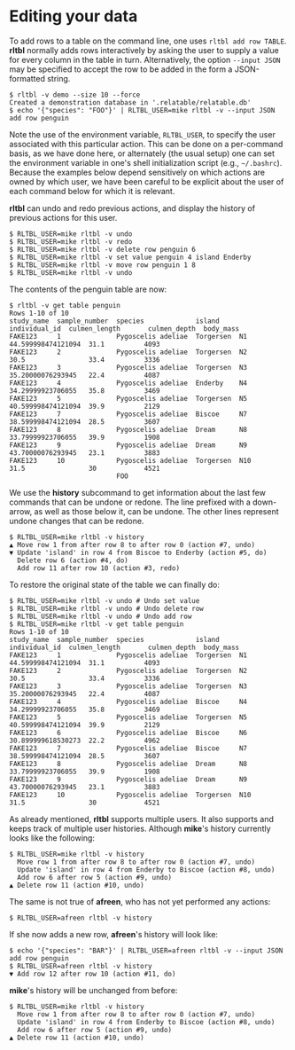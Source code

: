 # Editing your data

To add rows to a table on the command line, one uses `rltbl add row TABLE`. **rltbl** normally adds rows interactively by asking the user to supply a value for every column in the table in turn. Alternatively, the option `--input JSON` may be specified to accept the row to be added in the form a JSON-formatted string.

```console tesh-session="history"
$ rltbl -v demo --size 10 --force
Created a demonstration database in '.relatable/relatable.db'
$ echo '{"species": "FOO"}' | RLTBL_USER=mike rltbl -v --input JSON add row penguin
```
Note the use of the environment variable, `RLTBL_USER`, to specify the user associated with this particular action. This can be done on a per-command basis, as we have done here, or alternately (the usual setup) one can set the environment variable in one's shell initialization script (e.g., `~/.bashrc`). Because the examples below depend sensitively on which actions are owned by which user, we have been careful to be explicit about the user of each command below for which it is relevant.

**rltbl** can undo and redo previous actions, and display the history of previous actions for this user.

```console tesh-session="history"
$ RLTBL_USER=mike rltbl -v undo
$ RLTBL_USER=mike rltbl -v redo
$ RLTBL_USER=mike rltbl -v delete row penguin 6
$ RLTBL_USER=mike rltbl -v set value penguin 4 island Enderby
$ RLTBL_USER=mike rltbl -v move row penguin 1 8
$ RLTBL_USER=mike rltbl -v undo
```

The contents of the penguin table are now:

```console tesh-session="history"
$ rltbl -v get table penguin
Rows 1-10 of 10
study_name  sample_number  species             island     individual_id  culmen_length       culmen_depth  body_mass
FAKE123     1              Pygoscelis adeliae  Torgersen  N1             44.599998474121094  31.1          4093
FAKE123     2              Pygoscelis adeliae  Torgersen  N2             30.5                33.4          3336
FAKE123     3              Pygoscelis adeliae  Torgersen  N3             35.20000076293945   22.4          4087
FAKE123     4              Pygoscelis adeliae  Enderby    N4             34.29999923706055   35.8          3469
FAKE123     5              Pygoscelis adeliae  Torgersen  N5             40.599998474121094  39.9          2129
FAKE123     7              Pygoscelis adeliae  Biscoe     N7             38.599998474121094  28.5          3607
FAKE123     8              Pygoscelis adeliae  Dream      N8             33.79999923706055   39.9          1908
FAKE123     9              Pygoscelis adeliae  Dream      N9             43.70000076293945   23.1          3883
FAKE123     10             Pygoscelis adeliae  Torgersen  N10            31.5                30            4521
                           FOO
```

We use the **history** subcommand to get information about the last few commands that can be undone or redone.
The line prefixed with a down-arrow, as well as those below it, can be undone. The other lines represent
undone changes that can  be redone.

```console tesh-session="history"
$ RLTBL_USER=mike rltbl -v history
▲ Move row 1 from after row 8 to after row 0 (action #7, undo)
▼ Update 'island' in row 4 from Biscoe to Enderby (action #5, do)
  Delete row 6 (action #4, do)
  Add row 11 after row 10 (action #3, redo)
```

To restore the original state of the table we can finally do:

```console tesh-session="history"
$ RLTBL_USER=mike rltbl -v undo # Undo set value
$ RLTBL_USER=mike rltbl -v undo # Undo delete row
$ RLTBL_USER=mike rltbl -v undo # Undo add row
$ RLTBL_USER=mike rltbl -v get table penguin
Rows 1-10 of 10
study_name  sample_number  species             island     individual_id  culmen_length       culmen_depth  body_mass
FAKE123     1              Pygoscelis adeliae  Torgersen  N1             44.599998474121094  31.1          4093
FAKE123     2              Pygoscelis adeliae  Torgersen  N2             30.5                33.4          3336
FAKE123     3              Pygoscelis adeliae  Torgersen  N3             35.20000076293945   22.4          4087
FAKE123     4              Pygoscelis adeliae  Biscoe     N4             34.29999923706055   35.8          3469
FAKE123     5              Pygoscelis adeliae  Torgersen  N5             40.599998474121094  39.9          2129
FAKE123     6              Pygoscelis adeliae  Biscoe     N6             30.899999618530273  22.2          4962
FAKE123     7              Pygoscelis adeliae  Biscoe     N7             38.599998474121094  28.5          3607
FAKE123     8              Pygoscelis adeliae  Dream      N8             33.79999923706055   39.9          1908
FAKE123     9              Pygoscelis adeliae  Dream      N9             43.70000076293945   23.1          3883
FAKE123     10             Pygoscelis adeliae  Torgersen  N10            31.5                30            4521
```

As already mentioned, **rltbl** supports multiple users. It also supports and keeps track of multiple user histories. Although **mike**'s history currently looks like the following:

```console tesh-session="history"
$ RLTBL_USER=mike rltbl -v history
  Move row 1 from after row 8 to after row 0 (action #7, undo)
  Update 'island' in row 4 from Enderby to Biscoe (action #8, undo)
  Add row 6 after row 5 (action #9, undo)
▲ Delete row 11 (action #10, undo)
```

The same is not true of **afreen**, who has not yet performed any actions:

```console tesh-session="history"
$ RLTBL_USER=afreen rltbl -v history

```

If she now adds a new row, **afreen**'s history will look like:

```console tesh-session="history"
$ echo '{"species": "BAR"}' | RLTBL_USER=afreen rltbl -v --input JSON add row penguin
$ RLTBL_USER=afreen rltbl -v history
▼ Add row 12 after row 10 (action #11, do)
```

**mike**'s history will be unchanged from before:

```console tesh-session="history"
$ RLTBL_USER=mike rltbl -v history
  Move row 1 from after row 8 to after row 0 (action #7, undo)
  Update 'island' in row 4 from Enderby to Biscoe (action #8, undo)
  Add row 6 after row 5 (action #9, undo)
▲ Delete row 11 (action #10, undo)
```
